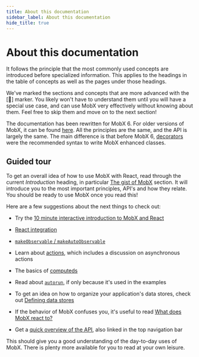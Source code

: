 ```yaml
---
title: About this documentation
sidebar_label: About this documentation
hide_title: true
---
```


<script async type="text/javascript" src="//cdn.carbonads.com/carbon.js?serve=CEBD4KQ7&placement=mobxjsorg" id="_carbonads_js"></script>

# About this documentation

It follows the principle that the most commonly used concepts are
introduced before specialized information. This applies to the headings in the table
of concepts as well as the pages under those headings.

We've marked the sections and concepts that are more advanced with the [🚀] marker. You likely won't have to understand them until you will have a special use case, and can use MobX very effectively without knowing about them. Feel free to skip them and move on to the next section!

The documentation has been rewritten for MobX 6. For older versions of MobX, it can be found [here](https://github.com/mobxjs/mobx/tree/mobx4and5/docs).
All the principles are the same, and the API is largely the same. The main difference is that before MobX 6, [decorators](https://github.com/mobxjs/mobx/blob/mobx4and5/docs/best/decorators.md) were the recommended syntax to write MobX enhanced classes.

## Guided tour

To get an overall idea of how to use MobX with React, read through the current _Introduction_ heading, in particular [The gist of MobX](concepts.md) section.
It will introduce you to the most important principles, API's and how they relate.
You should be ready to use MobX once you read this!

Here are a few suggestions about the next things to check out:

-   Try the [10 minute interactive introduction to MobX and React](/getting-started.html)

-   [React integration](../react/react-integration.md)

-   [`makeObservable` / `makeAutoObservable`](../refguide/observable.md)

-   Learn about [actions](../refguide/action.md), which includes a discussion on asynchronous actions

-   The basics of [computeds](../refguide/computed.md)

-   Read about [`autorun`](../refguide/autorun.md), if only because it's used in the examples

-   To get an idea on how to organize your application's data stores, check out [Defining data stores](../best/store.md)

-   If the behavior of MobX confuses you, it's useful to read [What does MobX react to?](../best/what-does-mobx-react-to.md)

-   Get a [quick overview of the API](../refguide/api.md), also linked in the top navigation bar

This should give you a good understanding of the day-to-day uses of MobX. There is plenty more available for you to read at your own leisure.
